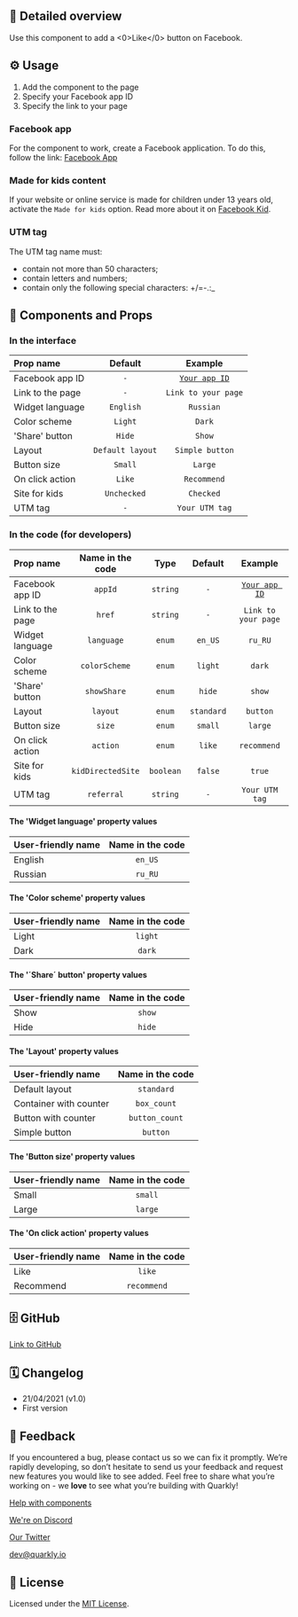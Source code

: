 ## 📖 Detailed overview

Use this component to add a <0>Like</0> button on Facebook.

## ⚙️ Usage

1.  Add the component to the page
2.  Specify your Facebook app ID
3.  Specify the link to your page

### Facebook app

For the component to work, create a Facebook application. To do this, follow the link: [Facebook App](https://developers.facebook.com/apps)

### Made for kids content

If your website or online service is made for children under 13 years old, activate the `Made for kids` option. Read more about it on [Facebook Kid](https://developers.facebook.com/docs/plugins/restrictions).

### UTM tag

The UTM tag name must:

-   contain not more than 50 characters;
-   contain letters and numbers;
-   contain only the following special characters: +/=-.:\_

## 🧩 Components and Props

### In the interface

| Prop name        |     Default      |                        Example                        |
| :--------------- | :--------------: | :---------------------------------------------------: |
| Facebook app ID  |       `-`        | [`Your app ID`](https://developers.facebook.com/apps) |
| Link to the page |       `-`        |                  `Link to your page`                  |
| Widget language  |    `English`     |                       `Russian`                       |
| Color scheme     |     `Light`      |                        `Dark`                         |
| 'Share' button   |      `Hide`      |                        `Show`                         |
| Layout           | `Default layout` |                    `Simple button`                    |
| Button size      |     `Small`      |                        `Large`                        |
| On click action  |      `Like`      |                      `Recommend`                      |
| Site for kids    |   `Unchecked`    |                       `Checked`                       |
| UTM tag          |       `-`        |                    `Your UTM tag`                     |

### In the code (for developers)

| Prop name        | Name in the code  |   Type    |  Default   |                        Example                        |
| :--------------- | :---------------: | :-------: | :--------: | :---------------------------------------------------: |
| Facebook app ID  |      `appId`      | `string`  |    `-`     | [`Your app ID`](https://developers.facebook.com/apps) |
| Link to the page |      `href`       | `string`  |    `-`     |                  `Link to your page`                  |
| Widget language  |    `language`     |  `enum`   |  `en_US`   |                        `ru_RU`                        |
| Color scheme     |   `colorScheme`   |  `enum`   |  `light`   |                        `dark`                         |
| 'Share' button   |    `showShare`    |  `enum`   |   `hide`   |                        `show`                         |
| Layout           |     `layout`      |  `enum`   | `standard` |                       `button`                        |
| Button size      |      `size`       |  `enum`   |  `small`   |                        `large`                        |
| On click action  |     `action`      |  `enum`   |   `like`   |                      `recommend`                      |
| Site for kids    | `kidDirectedSite` | `boolean` |  `false`   |                        `true`                         |
| UTM tag          |    `referral`     | `string`  |    `-`     |                    `Your UTM tag`                     |

#### The 'Widget language' property values

| User-friendly name | Name in the code |
| :----------------- | :--------------: |
| English            |     `en_US`      |
| Russian            |     `ru_RU`      |

#### The 'Color scheme' property values

| User-friendly name | Name in the code |
| :----------------- | :--------------: |
| Light              |     `light`      |
| Dark               |      `dark`      |

#### The '´Share´ button' property values

| User-friendly name | Name in the code |
| :----------------- | :--------------: |
| Show               |      `show`      |
| Hide               |      `hide`      |

#### The 'Layout' property values

| User-friendly name     | Name in the code |
| :--------------------- | :--------------: |
| Default layout         |    `standard`    |
| Container with counter |   `box_count`    |
| Button with counter    |  `button_count`  |
| Simple button          |     `button`     |

#### The 'Button size' property values

| User-friendly name | Name in the code |
| :----------------- | :--------------: |
| Small              |     `small`      |
| Large              |     `large`      |

#### The 'On click action' property values

| User-friendly name | Name in the code |
| :----------------- | :--------------: |
| Like               |      `like`      |
| Recommend          |   `recommend`    |

## 🗄 GitHub

[Link to GitHub](https://github.com/quarkly/community-kit/blob/master/src/FbLike.js)

## 🗓 Changelog

-   21/04/2021 (v1.0)
-   First version

## 📮 Feedback

If you encountered a bug, please contact us so we can fix it promptly. We’re rapidly developing, so don’t hesitate to send us your feedback and request new features you would like to see added. Feel free to share what you’re working on - we **love** to see what you’re building with Quarkly!

[Help with components](https://community.quarkly.io/c/requests/11)

[We're on Discord](https://discord.gg/SuF9vCMJGW)

[Our Twitter](https://twitter.com/quarklyapp)

[dev@quarkly.io](mailto:dev@quarkly.io)

## 📝 License

Licensed under the [MIT License](https://raw.githubusercontent.com/quarkly/community-kit/master/LICENSE).
